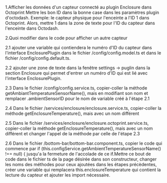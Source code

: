1.Afficher les données d'un capteur connecté au plugin Enclosure dans Octoprint
Mettre les bon ID dans la bonne case dans les paramètres plugin d'octodash.
Exemple: le capteur physique pour l'enceinte a l'ID 1 dans Octoprint. Alors, mettre 1 dans la
 	 zone de texte pour l'ID du capteur dans l'enceinte dans Octodash.
   
   

2.Quoi modifier dans le code pour afficher un autre capteur

2.1 ajouter une variable qui contiendera le numéro d'ID du capteur dans l'interface EnclosurePlugin dans le fichier /config/config.model.ts et dans le fichier /config/config.default.ts.

2.2 ajouter une zone de texte dans la fenêtre settings -> puglin dans la section Enclosure qui permet d'entrer un numéro d'ID qui est lié avec
    l'interface EnclosurePlugin.
    
2.3 Dans le fichier /config/config.service.ts, copier-coller la méthode getAmbiantTemperatureSensorName(), mais en modifiant son nom et remplacer .ambientSensorID pour le nom de variable créé à l'étape 2.1

2.4 Dans le fichier /services/enclosure/enclosure.service.ts, copier-coller la méthode getEnclosureTemperature(), mais avec un nom différent

2.5 Dans le fichier /services/enclosure/enclosure.octoprint.service.ts, copier-coller la méthode getEnclosureTemperature(), mais avec un nom différent et changer l'appel de la méthode par celle de l'étape 2.3

2.6 Dans le fichier /bottom-bar/bottom-bar.component.ts, copier le code qui commence par if (this.configService.getAmbientTemperatureSensorName() !== null) { jusqu'a la fermeture de l'accolade de ce if.Mettre ce bout de code dans le fichier ts de la page désirée dans son constructeur, changer les noms des méthodes pour ceux ajoutées dans les étapes précèdentes, créer une variable qui remplacera this.enclosureTemperature qui contient la lecture du capteur et ajouter les import nécessaire. 

